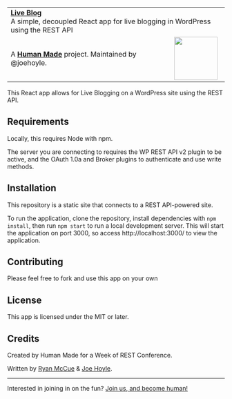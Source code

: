 <table width="100%">
	<tr>
		<td align="left" colspan="2">
			<strong><a href="https://github.com/humanmade/liveblog/">Live Blog</a></strong><br />
		  A simple, decoupled React app for live blogging in WordPress using the REST API
		</td>
	</tr>
	<tr>
		<td>
			A <strong><a href="https://hmn.md/">Human Made</a></strong> project. Maintained by @joehoyle.
		</td>
		<td align="center">
			<img src="https://hmn.md/content/themes/hmnmd/assets/images/hm-logo.svg" width="100" />
		</td>
	</tr>
</table>

This React app allows for Live Blogging on a WordPress site using the REST API.

## Requirements
Locally, this requires Node with npm.

The server you are connecting to requires the WP REST API v2 plugin to be active, and the OAuth 1.0a and Broker plugins to authenticate and use write methods.

## Installation
This repository is a static site that connects to a REST API-powered site.

To run the application, clone the repository, install dependencies with `npm install`, then run `npm start` to run a local development server. This will start the application on port 3000, so access http://localhost:3000/ to view the application.

## Contributing
Please feel free to fork and use this app on your own

## License
This app is licensed under the MIT or later.

## Credits
Created by Human Made for a Week of REST Conference.

Written by [Ryan McCue](https://github.com/rmccue) & [Joe Hoyle](https://github.com/joehoyle). 

---

Interested in joining in on the fun? [Join us, and become human!](https://hmn.md/is/hiring/)

